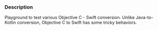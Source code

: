### Description

Playground to test various Objective C - Swift conversion. Unlike Java-to-Kotlin conversion, Objective C to Swift has some tricky behaviors.
